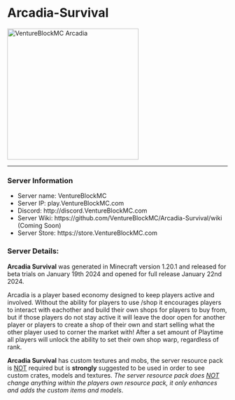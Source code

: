 # Arcadia-Survival
<img src="https://i.ibb.co/fdFtb31/Venture-Block-Git-Hub-Dark-Aqua.png" alt="VentureBlockMC Arcadia" width="300" height="300">
<hr>
<h3>Server Information</h3>
<ul>
  <li>Server name: VentureBlockMC</li>
  <li>Server IP: play.VentureBlockMC.com</li>
  <li>Discord: http://discord.VentureBlockMC.com</li>
  <li>Server Wiki: https://github.com/VentureBlockMC/Arcadia-Survival/wiki (Coming Soon)</li>
  <li>Server Store: https://store.VentureBlockMC.com</li>
</ul>
<h3>Server Details:</h3>
<p><strong>Arcadia Survival</strong> was generated in Minecraft version 1.20.1 and released for beta trials on January 19th 2024 and opened for full release January 22nd 2024.</p>
<p>Arcadia is a player based economy designed to keep players active and involved.  Without the ability for players to use /shop it encourages players to interact with eachother and build their own shops for players to buy from, but if those players do not stay active it will leave the door open for another player or players to create a shop of their own and start selling what the other player used to corner the market with!  After a set amount of Playtime all players will unlock the ability to set their own shop warp, regardless of rank.</p>
<p><strong>Arcadia Survival</strong> has custom textures and mobs, the server resource pack is <u>NOT</u> required but is <strong>strongly</strong> suggested to be used in order to see custom crates, models and textures.  <i>The server resource pack does <u>NOT</u> change anything within the players own resource pack, it only enhances and adds the custom items and models</i>.</p>
